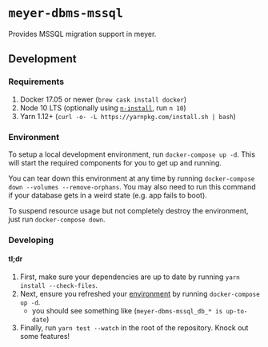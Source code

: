 # `meyer-dbms-mssql`

Provides MSSQL migration support in meyer.

## Development

### Requirements

1. Docker 17.05 or newer (`brew cask install docker`)
1. Node 10 LTS (optionally using [`n-install`](https://github.com/mklement0/n-install), run `n 10`)
1. Yarn 1.12+ (`curl -o- -L https://yarnpkg.com/install.sh | bash`)

### Environment

To setup a local development environment, run `docker-compose up -d`.
This will start the required components for you to get up and running.

You can tear down this environment at any time by running `docker-compose down --volumes --remove-orphans`.
You may also need to run this command if your database gets in a weird state (e.g. app fails to boot).

To suspend resource usage but not completely destroy the environment, just run `docker-compose down`.

### Developing

#### tl;dr

1. First, make sure your dependencies are up to date by running `yarn install --check-files`.
1. Next, ensure you refreshed your [environment](#environment) by running `docker-compose up -d`.
   - you should see something like (`meyer-dbms-mssql_db_* is up-to-date`)
1. Finally, run `yarn test --watch` in the root of the repository. Knock out some features!
